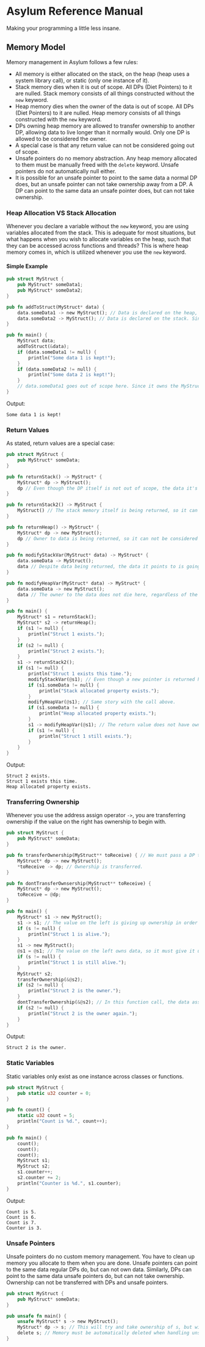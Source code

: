 # Asylum Reference Manual
Making your programming a little less insane.

## Memory Model
Memory management in Asylum follows a few rules:
* All memory is either allocated on the stack, on the heap (heap uses a system library call), or static (only one instance of it).
* Stack memory dies when it is out of scope. All DPs (Diet Pointers) to it are nulled. Stack memory consists of all things constructed without the `new` keyword.
* Heap memory dies when the owner of the data is out of scope. All DPs (Diet Pointers) to it are nulled. Heap memory consists of all things constructed with the `new` keyword.
* DPs owning heap memory are allowed to transfer ownership to another DP, allowing data to live longer than it normally would. Only one DP is allowed to be considered the owner.
* A special case is that any return value can not be considered going out of scope.
* Unsafe pointers do no memory abstraction. Any heap memory allocated to them must be manually freed with the `delete` keyword. Unsafe pointers do not automatically null either.
* It is possible for an unsafe pointer to point to the same data a normal DP does, but an unsafe pointer can not take ownership away from a DP. A DP can point to the same data an unsafe pointer does, but can not take ownership.

### Heap Allocation VS Stack Allocation
Whenever you declare a variable without the `new` keyword, you are using variables allocated from the stack. This is adequate for most situations, but what happens when you wish to allocate variables on the heap, such that they can be accessed across functions and threads? This is where heap memory comes in, which is utilized whenever you use the `new` keyword.

#### Simple Example
```rust
pub struct MyStruct {
    pub MyStruct* someData1;
    pub MyStruct* someData2;
}

pub fn addToStruct(MyStruct* data) {
    data.someData1 -> new MyStruct(); // Data is declared on the heap, data.someData1 is given ownership.
    data.someData2 -> MyStruct(); // Data is declared on the stack. Since neither MyStruct() or the data containing it are returned, it immediately dies.
}

pub fn main() {
    MyStruct data;
    addToStruct(&data);
    if (data.someData1 != null) {
        println("Some data 1 is kept!");
    }
    if (data.someData2 != null) {
        println("Some data 2 is kept!");
    }
    // data.someData1 goes out of scope here. Since it owns the MyStruct() instance from earlier, it gets deleted.
}
```
Output:
```
Some data 1 is kept!
```

### Return Values
As stated, return values are a special case:
```rust
pub struct MyStruct {
    pub MyStruct* someData;
}

pub fn returnStack() -> MyStruct* {
    MyStruct* dp -> MyStruct();
    dp // Even though the DP itself is not out of scope, the data it's pointing to is!
}

pub fn returnStack2() -> MyStruct {
    MyStruct() // The stack memory itself is being returned, so it can not be going out of scope.
}

pub fn returnHeap() -> MyStruct* {
    MyStruct* dp -> new MyStruct();
    dp // Owner to data is being returned, so it can not be considered going out of scope.
}

pub fn modifyStackVar(MyStruct* data) -> MyStruct* {
    data.someData -> MyStruct();
    data // Despite data being returned, the data it points to is going out of scope.
}

pub fn modifyHeapVar(MyStruct* data) -> MyStruct* {
    data.someData -> new MyStruct();
    data // The owner to the data does not die here, regardless of the struct being returned or not since it is a DP parameter. This return value is not the same as the parameter, and is not the owner.
}

pub fn main() {
    MyStruct* s1 = returnStack();
    MyStruct* s2 -> returnHeap();
    if (s1 != null) {
        println("Struct 1 exists.");
    }
    if (s2 != null) {
        println("Struct 2 exists.");
    }
    s1 -> returnStack2();
    if (s1 != null) {
        println("Struct 1 exists this time.");
        modifyStackVar(@s1); // Even though a new pointer is returned here an immediately deleted, since it is not the owner (s1 is), the data is not removed.
        if (s1.someData != null) {
            println("Stack allocated property exists.");
        }
        modifyHeapVar(@s1); // Same story with the call above.
        if (s1.someData != null) {
            println("Heap allocated property exists.");
        }
        s1 -> modifyHeapVar(@s1); // The return value does not have ownership, yet s1 must get a new value. This means the data is deleted.
        if (s1 != null) {
            println("Struct 1 still exists.");
        }
    }
}
```
Output:
```
Struct 2 exists.
Struct 1 exists this time.
Heap allocated property exists.
```

### Transferring Ownership
Whenever you use the address assign operator `->`, you are transferring ownership if the value on the right has ownership to begin with.
```rust
pub struct MyStruct {
    pub MyStruct* someData;
}

pub fn transferOwnership(MyStruct** toReceive) { // We must pass a DP to a DP, otherwised the value would be passed by value.
    MyStruct* dp -> new MyStruct();
    *toReceive -> dp; // Ownership is transferred.
}

pub fn dontTransferOwnsership(MyStruct** toReceive) {
    MyStruct* dp -> new MyStruct();
    toReceive = @dp;
}

pub fn main() {
    MyStruct* s1 -> new MyStruct();
    s1 -> s1; // The value on the left is giving up ownership in order to receive data, so data is deleted. This means the value it gets assigned to is null.
    if (s != null) {
        println("Struct 1 is alive.");
    }
    s1 -> new MyStruct();
    @s1 = @s1; // The value on the left owns data, so it must give it up in order to receive a new value, meaning the data was deleted.
    if (s != null) {
        println("Struct 1 is still alive.");
    }
    MyStruct* s2;
    transferOwnership(&@s2);
    if (s2 != null) {
        println("Struct 2 is the owner.");
    }
    dontTransferOwnership(&@s2); // In this function call, the data assigned earlier is deleted.
    if (s2 != null) {
        println("Struct 2 is the owner again.");
    }
}
```
Output:
```
Struct 2 is the owner.
```

### Static Variables
Static variables only exist as one instance across classes or functions.
```rust
pub struct MyStruct {
    pub static u32 counter = 0;
}

pub fn count() {
    static u32 count = 5;
    println("Count is %d.", count++);
}

pub fn main() {
    count();
    count();
    count();
    MyStruct s1;
    MyStruct s2;
    s1.counter++;
    s2.counter += 2;
    println("Counter is %d.", s1.counter);
}
```
Output:
```
Count is 5.
Count is 6.
Count is 7.
Counter is 3.
```

### Unsafe Pointers
Unsafe pointers do no custom memory management. You have to clean up memory you allocate to them when you are done. Unsafe pointers can point to the same data regular DPs do, but can not own data. Similarly, DPs can point to the same data unsafe pointers do, but can not take ownership. Ownership can not be transferred with DPs and unsafe pointers.
```rust
pub struct MyStruct {
    pub MyStruct* someData;
}

pub unsafe fn main() {
    unsafe MyStruct* s -> new MyStruct();
    MyStruct* dp -> s; // This will try and take ownership of s, but will not since s is unsafe.
    delete s; // Memory must be automatically deleted when handling unsafe pointers.
}